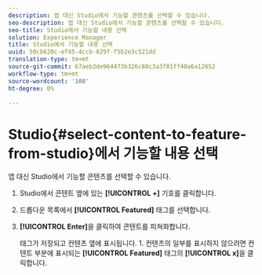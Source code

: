 ```yaml
---
description: 앱 대신 Studio에서 기능할 콘텐츠를 선택할 수 있습니다.
seo-description: 앱 대신 Studio에서 기능할 콘텐츠를 선택할 수 있습니다.
seo-title: Studio에서 기능할 내용 선택
solution: Experience Manager
title: Studio에서 기능할 내용 선택
uuid: 50cb620c-ef45-4ccb-829f-f5b2e3c521dd
translation-type: tm+mt
source-git-commit: 67aeb3de964473b326c88c3a3f81ff48a6a12652
workflow-type: tm+mt
source-wordcount: '108'
ht-degree: 0%

---
```



# Studio{#select-content-to-feature-from-studio}에서 기능할 내용 선택

앱 대신 Studio에서 기능할 콘텐츠를 선택할 수 있습니다.

1. Studio에서 콘텐트 옆에 있는 **[!UICONTROL +]** 기호를 클릭합니다.
1. 드롭다운 목록에서 **[!UICONTROL Featured]** 태그를 선택합니다.
1. **[!UICONTROL Enter]**&#x200B;을 클릭하여 콘텐트를 피쳐화합니다.

   태그가 저장되고 컨텐츠 옆에 표시됩니다. 1. 컨텐츠의 일부를 표시하지 않으려면 컨텐트 부분에 표시되는 **[!UICONTROL Featured]** 태그의 **[!UICONTROL x]**&#x200B;을 클릭합니다.
